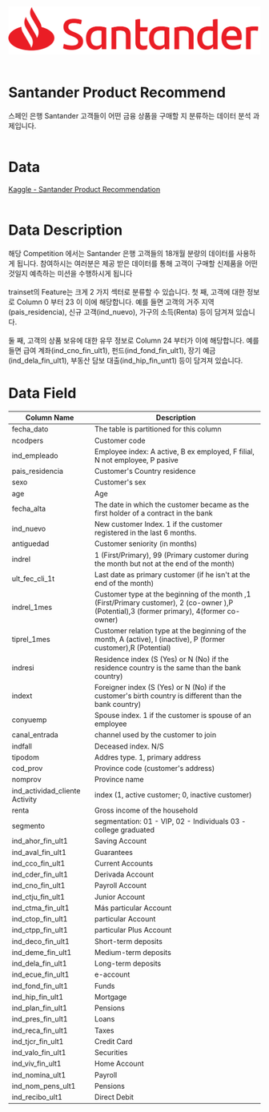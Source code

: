 
![](SantanderLogo.png)
<br>
<br>
#
# Santander Product Recommend 
스페인 은행 Santander 고객들이 어떤 금융 상품을 구매할 지 분류하는 데이터 분석 과제입니다.<br><br>

# Data
[Kaggle - Santander Product Recommendation](https://www.kaggle.com/c/santander-product-recommendation/data) <br><br>

# Data Description

해당 Competition 에서는 Santander 은행 고객들의 18개월 분량의 데이터를 사용하게 됩니다. 참여하시는 여러분은 제공 받은 데이터를 통해 고객이 구매할 신제품을 어떤것일지 예측하는 미션을 수행하시게 됩니다
<br>
<br>
trainset의 Feature는 크게 2 가지 섹터로 분류할 수 있습니다. 첫 째, 고객에 대한 정보로 Column 0 부터 23 이 이에 해당합니다. 예를 들면 고객의 거주 지역(pais_residencia), 신규 고객(ind_nuevo), 가구의 소득(Renta) 등이 담겨져 있습니다.
<br>
<br>
둘 째, 고객의 상품 보유에 대한 유무 정보로 Column 24 부터가 이에 해당합니다. 예를 들면 급여 계좌(ind_cno_fin_ult1), 펀드(ind_fond_fin_ult1), 장기 예금(ind_dela_fin_ult1), 부동산 담보 대출(ind_hip_fin_unt1) 등이 담겨져 있습니다.





# Data Field

|Column Name|	Description|
|---|---|
|fecha_dato |The table is partitioned for this column|
ncodpers	|Customer code
ind_empleado	|Employee index: A active, B ex employed, F filial, N not employee, P pasive
pais_residencia	|Customer's Country residence
sexo|	Customer's sex
age	|Age
fecha_alta	|The date in which the customer became as the first holder of a contract in the bank
ind_nuevo	|New customer Index. 1 if the customer registered in the last 6 months.
antiguedad	|Customer seniority (in months)
indrel	|1 (First/Primary), 99 (Primary customer during the month but not at the end of the month)
ult_fec_cli_1t	|Last date as primary customer (if he isn't at the end of the month)
indrel_1mes	|Customer type at the beginning of the month ,1 (First/Primary customer), 2 (co-owner ),P (Potential),3 (former primary), 4(former co-owner)
tiprel_1mes	|Customer relation type at the beginning of the month, A (active), I (inactive), P (former customer),R (Potential)
indresi	|Residence index (S (Yes) or N (No) if the residence country is the same than the bank country)
indext	|Foreigner index (S (Yes) or N (No) if the customer's birth country is different than the bank country)
conyuemp	|Spouse index. 1 if the customer is spouse of an employee
canal_entrada	|channel used by the customer to join
indfall	|Deceased index. N/S
tipodom	|Addres type. 1, primary address
cod_prov	|Province code (customer's address)
nomprov	|Province name
ind_actividad_cliente	Activity |index (1, active customer; 0, inactive customer)
renta	|Gross income of the household
segmento	|segmentation: 01 - VIP, 02 - Individuals 03 - college graduated
ind_ahor_fin_ult1	|Saving Account
ind_aval_fin_ult1	|Guarantees
ind_cco_fin_ult1	|Current Accounts
ind_cder_fin_ult1	|Derivada Account
ind_cno_fin_ult1	|Payroll Account
ind_ctju_fin_ult1	|Junior Account
ind_ctma_fin_ult1	|Más particular Account
ind_ctop_fin_ult1	|particular Account
ind_ctpp_fin_ult1	|particular Plus Account
ind_deco_fin_ult1	|Short-term deposits
ind_deme_fin_ult1	|Medium-term deposits
ind_dela_fin_ult1	|Long-term deposits
ind_ecue_fin_ult1	|e-account
ind_fond_fin_ult1	|Funds
ind_hip_fin_ult1	|Mortgage
ind_plan_fin_ult1	|Pensions
ind_pres_fin_ult1	|Loans
ind_reca_fin_ult1	|Taxes
ind_tjcr_fin_ult1	|Credit Card
ind_valo_fin_ult1	|Securities
ind_viv_fin_ult1	|Home Account
ind_nomina_ult1	|Payroll
ind_nom_pens_ult1	|Pensions
ind_recibo_ult1	|Direct Debit

